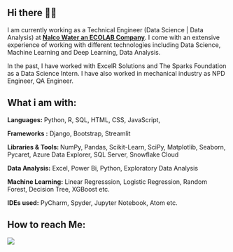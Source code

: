 ## Hi there 👋🏻

I am currently working as a Technical Engineer (Data Science | Data Analysis) at <a href="https://www.ecolab.com/nalco-water" target="_blank"><strong>Nalco Water an ECOLAB Company</strong></a>. I come with an extensive experience of working with different technologies including Data Science, Machine Learning and Deep Learning, Data Analysis.

In the past, I have worked with ExcelR Solutions and The Sparks Foundation as a Data Science Intern. I have also worked in mechanical industry as NPD Engineer, QA Engineer.

## What i am with:

<strong>Languages:</strong> Python, R, SQL, HTML, CSS, JavaScript, 

<strong>Frameworks :</strong> Django, Bootstrap, Streamlit

<strong>Libraries & Tools: </strong>NumPy, Pandas, Scikit-Learn, SciPy, Matplotlib, Seaborn, Pycaret, Azure Data Explorer, SQL Server, Snowflake Cloud

<strong>Data Analysis:</strong> Excel, Power Bi, Python, Exploratory Data Analysis

<strong>Machine Learning:</strong> Linear Regresssion, Logistic Regression, Random Forest, Decision Tree, XGBoost etc.

<strong>IDEs used:</strong> PyCharm, Spyder, Jupyter Notebook, Atom etc.


## How to reach Me:

[<img src="https://selsdonprimary.com/2019/11/11/keeping-your-child-safe-when-using-whatsapp/">](https://api.whatsapp.com/send/?phone=919970352464&text&app_absent=0)
